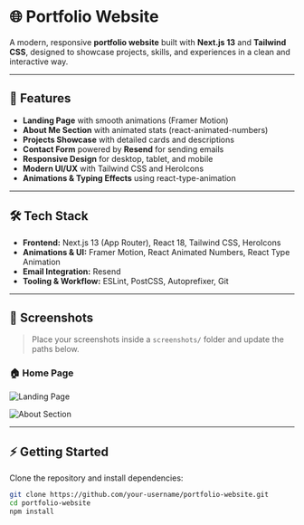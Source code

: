 # 🌐 Portfolio Website

A modern, responsive **portfolio website** built with **Next.js 13** and **Tailwind CSS**, designed to showcase projects, skills, and experiences in a clean and interactive way.

---

## 🚀 Features

- **Landing Page** with smooth animations (Framer Motion)  
- **About Me Section** with animated stats (react-animated-numbers)  
- **Projects Showcase** with detailed cards and descriptions  
- **Contact Form** powered by **Resend** for sending emails  
- **Responsive Design** for desktop, tablet, and mobile  
- **Modern UI/UX** with Tailwind CSS and HeroIcons  
- **Animations & Typing Effects** using react-type-animation  

---

## 🛠 Tech Stack

- **Frontend:** Next.js 13 (App Router), React 18, Tailwind CSS, HeroIcons  
- **Animations & UI:** Framer Motion, React Animated Numbers, React Type Animation  
- **Email Integration:** Resend  
- **Tooling & Workflow:** ESLint, PostCSS, Autoprefixer, Git  

---

## 📸 Screenshots

> Place your screenshots inside a `screenshots/` folder and update the paths below.  

### 🏠 Home Page
![Landing Page](../screenshots/Landing01.png)

![About Section](../screenshots/Landing02.png)

---

## ⚡ Getting Started

Clone the repository and install dependencies:

```bash
git clone https://github.com/your-username/portfolio-website.git
cd portfolio-website
npm install

